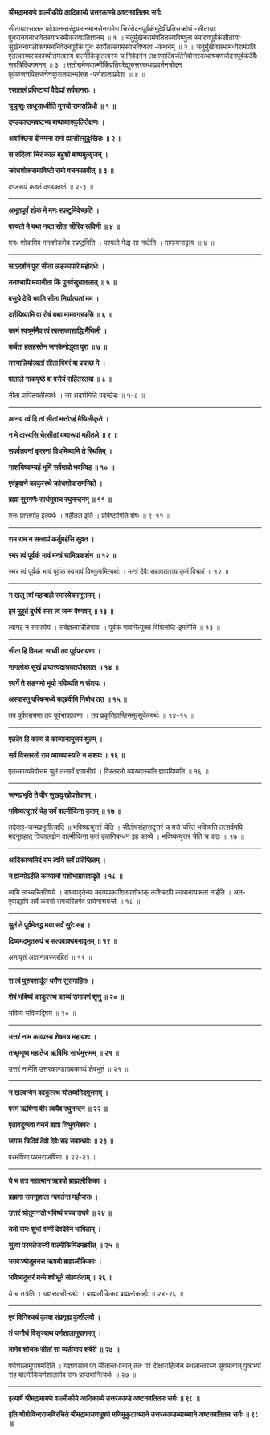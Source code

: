 **श्रीमद्रामायणे वाल्मीकीये आदिकाव्ये उत्तरकाण्डे अष्टनवतितमः सर्गः**

सीतायारसातल प्रवेशानन्तरंदूयमानमानसेनरामेण चिरंरोदनपूर्वकंभूदेवींप्रतिसक्रोधं -सीतायाः पुनरानयनाभावेतस्याभस्मीकरणप्रतिज्ञानम् ॥ १ ॥ चतुर्मुखेनरामंपतितस्यविष्णुत्व स्मारणपूर्वकंसीतायाः सुखेननागलोकगमननिवेदनपूर्वकं पुनः स्वर्गेतत्संगमस्यभविष्यत्व -कथनम् ॥ २ ॥ चतुर्मुखेनसभामध्येरामंप्रति एतत्काव्यस्यकाव्योत्तमत्वस्य वाल्मीकिकृतत्वस्य च निवेदनेन लक्ष्मणादिवर्जंतेनैवोत्तरकथाश्रवणचोदनपूर्वकंदेवैः सहत्रिदिवगमनम् ॥ ३ ॥ ततोरामेणवाल्मीकिंप्रतिपरेद्युरुत्तरकथाप्रवर्तनचोदन पूर्वकंजनविसर्जनेनकुशलवाभ्यांसह -पर्णशालाप्रवेशः ॥ ४ ॥

**रसातलं प्रविष्टायां वैदेह्यां सर्ववानराः ।**

**चुक्रुशुः साधुसाध्वीति मुनयो रामसन्निधौ ॥ १ ॥**

**दण्डकाष्ठमवष्टभ्य बाष्पव्याक्कुलितेक्षणः ।**

**अवाक्छिरा दीनमना रामो ह्यासीत्सुदुःखितः ॥ २ ॥**

**स रुदित्वा चिरं कालं बहुशो बाष्पमुत्सृजन् ।**

**क्रोधशोकसमाविष्टो रामो वचनमब्रवीत् ॥ ३ ॥**

दण्डरूपं काष्ठं दण्डकाष्ठं ॥ २-३ ॥

****

**अभूतपूर्वं शोकं मे मनः स्प्रष्टुमिवेच्छति ।**

**पश्यतो मे यथा नष्टा सीता श्रीरिव रूपिणी ॥ ४ ॥**

मनः-शोकमिव मनःशोकमेव स्प्रष्टुमिति । पश्यतो मेद्य सा नष्टेति । मामप्यनादृत्य ॥ ४ ॥

****

**साऽदर्शनं पुरा सीता लङ्कापारे महोदधेः ।**

**ततश्चापि मयानीता किं पुनर्वसुधातलात् ॥ ५ ॥**

**वसुधे देवि भवति सीता निर्यात्यतां मम ।**

**दर्शयिष्यामि वा रोषं यथा मामवगच्छसि ॥ ६ ॥**

**कामं श्वश्रूर्ममैव त्वं त्वत्सकाशाद्धि मैथिली ।**

**कर्षता हलहस्तेन जनकेनोद्धृता पुरा ॥ ७ ॥**

**तस्मान्निर्यात्यतां सीता विवरं वा प्रयच्छ मे ।**

**पाताले नाकपृष्ठे वा वसेयं सहितस्तया ॥ ८ ॥**

नीता प्रापितवतीत्यर्थः । सा अदर्शमिति पदच्छेदः ॥ ५-८ ॥

****

**आनय त्वं हि तां सीतां मत्तोऽहं मैथिलीकृते ।**

**न मे दास्यसि चेत्सीतां यथारूपां महीतले ॥ ९ ॥**

**सपर्वतवनां कृत्स्नां विधमिष्यामि ते स्थितिम् ।**

**नाशयिष्याम्यहं भूमिं सर्वमापो भवत्विह ॥ १० ॥**

**एवंब्रुवाणे काकुत्स्थे क्रोधशोकसमन्विते ।**

**ब्रह्मा सुरगणैः सार्धमुवाच रघुनन्दनम् ॥ ११ ॥**

मत्तः प्राप्तमोह इत्यर्थः । महीतल इति । प्रविष्टामिति शेषः ॥ ९-११ ॥

****

**राम राम न सन्तापं कर्तुमर्हसि सुव्रत ।**

**स्मर त्वं पूर्वकं भावं मन्त्रं चामित्रकर्शन ॥ १२ ॥**

स्मर त्वं पूर्वकं भावं पूर्वकं स्वभावं विष्णुत्वमित्यर्थः । मन्त्रं देवैः सहावताराय कृतं विचारं ॥ १२ ॥

****

**न खलु त्वां महाबाहो स्मारयेयमनुत्तमम् ।**

**इमं मुहूर्तं दुर्धर्ष स्मर त्वं जन्म वैष्णवम् ॥ १३ ॥**

त्वामहं न स्मारयेयं । सर्वज्ञत्वादितिभावः । पूर्वकं भावमित्युक्तं विशिनष्टि-इममिति ॥ १३ ॥

****

**सीता हि विमला साध्वी तव पूर्वपरायणा ।**

**नागलोकं सुखं प्रायात्त्वदाश्रयतपोबलात् ॥ १४ ॥**

**स्वर्गे ते सङ्गमो भूयो भविष्यति न संशयः ।**

**अस्यास्तु परिषन्मध्ये यद्ब्रंवीमि निबोध तत् ॥ १५ ॥**

तव पूर्वपरायणा तव पूर्वभावप्रवणा । तव प्रकृतिप्राप्तिसमुत्सुकेत्यर्थः ॥ १४-१५ ॥

****

**एतदेव हि काव्यं ते काव्यानामुत्तमं श्रुतम् ।**

**सर्व विस्तरतो राम व्याख्यास्यति न संशयः ॥ १६ ॥**

एतत्काव्यमेवोत्तमं श्रुतं तत्सर्वं ज्ञापनीयं । विस्तरतो व्याख्यास्यति ज्ञापयिष्यति ॥ १६ ॥

****

**जन्मप्रभृति ते वीर सुखदुःखोपसेवनम् ।**

**भविष्यत्युत्तरं चेह सर्वं वाल्मीकिना कृतम् ॥ १७ ॥**

तदेवाह-जन्मप्रभृतीत्यादि ॥ भविष्यत्युत्तरं चेति । सीतोपसंहारादुत्तरं च यत्ते चरितं भविष्यति तत्सर्वमपि मदनुग्रहात् त्रिकालज्ञेन वाल्मीकिना कृतं कृतनिबन्धनं इह काव्ये । भविष्यत्युत्तरं चेति च पाठः ॥ १७ ॥

****

**आदिकाव्यमिदं राम त्वयि सर्वं प्रतिष्ठितम् ।**

**न ह्यन्योऽर्हति काव्यानां यशोभाग्राघवादृते ॥ १८ ॥**

त्वयि त्वच्चरितविषये । राघवादृतेन्यः काव्यप्रकाशितयशोभाक् कश्चिदपि काव्यनायकतां नार्हति । अत-एवाद्यापि सर्वे कवयो रामचरितमेव प्रायेणाश्रयन्ते ॥ १८ ॥

****

**श्रुतं ते पूर्वमेतद्ध मया सर्वं सुरैः सह ।**

**दिव्यमद्भुतरूपं च सत्यवाक्यमनावृतम् ॥ १९ ॥**

अनावृतं अज्ञानावरणरहितं ॥ १९ ॥

****

**स त्वं पुरुषशार्दूल धर्मेण सुसमाहितः ।**

**शेषं भविष्यं काकुत्स्थ काव्यं रामायणं शृणु ॥ २० ॥**

भविष्यं भविष्यद्विषयं ॥ २० ॥

****

**उत्तरं नाम काव्यस्य शेषमत्र महायशः ।**

**तच्छृणुष्व महातेज ऋषिभिः सार्धमुत्तमम् ॥ २१ ॥**

उत्तरं नामेति उत्तरकाण्डाख्यकाव्यं शेषभूतं ॥ २१ ॥

****

**न खल्वन्येन काकुत्स्थ श्रोतव्यमिदमुत्तमम् ।**

**परमं ऋषिणा वीर त्वयैव रघुनन्दन ॥ २२ ॥**

**एतावदुक्त्वा वचनं ब्रह्मा त्रिभुवनेश्वरः ।**

**जगाम त्रिदिवं देवो देवैः सह सबान्धवैः ॥ २३ ॥**

परमर्षिणा परमराजर्षिणा ॥ २२-२३ ॥

****

**ये च तत्र महात्मान ऋषयो ब्राह्मलौकिकाः ।**

**ब्रह्मणा समनुज्ञाता न्यवर्तन्त महौजसः ।**

**उत्तरं श्रोतुमनसो भविष्यं यच्च राघवे ॥ २४ ॥**

**ततो रामः शुभां वाणीं देवदेवेन भाषिताम् ।**

**श्रुत्वा परमतेजस्वी वाल्मीकिमिदमब्रवीत् ॥ २५ ॥**

**भगवञ्श्रोतुमनस ऋषयो ब्राह्मलौकिकाः ।**

**भविष्यदुत्तरं यन्मे श्वोभूते संप्रवर्तताम् ॥ २६ ॥**

ये च तत्रेति । यज्ञसदसीत्यर्थः । ब्राह्मलौकिकाः ब्रह्मलोकार्हाः ॥ २४-२६ ॥

****

**एवं विनिश्चयं कृत्वा संप्रगृह्य कुशीलवौ ।**

**तं जनौघं विसृज्याथ पर्णशालामुपागमत् ।**

**तामेव शोचतः सीतां सा व्यतीयाय शर्वरी ॥ २७ ॥**

पर्णशालामुपागमदिति । यज्ञावसान एव सीतान्तर्धानात् ततः परं दीक्षाराहित्येन स्थलान्तरस्य सुगमत्वात् पुत्राभ्यां सह वाल्मीकिपर्णशालामेव रामः प्राप्तवानित्यर्थः ॥ २७ ॥

****

**इत्यार्षे श्रीमद्रामायणे वाल्मीकीये आदिकाव्ये उत्तरकाण्डे अष्टनवतितमः सर्गः ॥ ९८ ॥**

**इति श्रीगोविन्दराजविरचिते श्रीमद्रामायणभूषणे मणिमुकुटाख्याने उत्तरकाण्डव्याख्याने अष्टनवतितमः सर्गः ॥ ९८ ॥**
